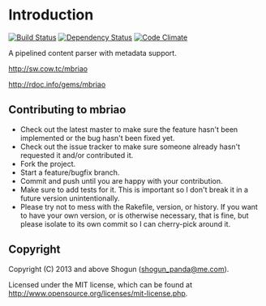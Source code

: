 # Introduction

[![Build Status](https://secure.travis-ci.org/ShogunPanda/mbriao.png?branch=master)](https://travis-ci.org/ShogunPanda/mbriao)
[![Dependency Status](https://gemnasium.com/ShogunPanda/mbriao.png?travis)](https://gemnasium.com/ShogunPanda/mbriao)
[![Code Climate](https://codeclimate.com/github/ShogunPanda/mbriao.png)](https://codeclimate.com/github/ShogunPanda/mbriao)

A pipelined content parser with metadata support.

http://sw.cow.tc/mbriao

http://rdoc.info/gems/mbriao

## Contributing to mbriao
 
* Check out the latest master to make sure the feature hasn't been implemented or the bug hasn't been fixed yet.
* Check out the issue tracker to make sure someone already hasn't requested it and/or contributed it.
* Fork the project.
* Start a feature/bugfix branch.
* Commit and push until you are happy with your contribution.
* Make sure to add tests for it. This is important so I don't break it in a future version unintentionally.
* Please try not to mess with the Rakefile, version, or history. If you want to have your own version, or is otherwise necessary, that is fine, but please isolate to its own commit so I can cherry-pick around it.

## Copyright

Copyright (C) 2013 and above Shogun (shogun_panda@me.com).

Licensed under the MIT license, which can be found at http://www.opensource.org/licenses/mit-license.php.
